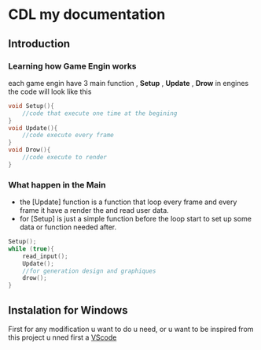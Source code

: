 # CDL my documentation #
## Introduction ##
### Learning how Game Engin works ###
each game engin have 3 main function , **Setup** , **Update** , **Drow**
in engines the code will look like this 
```c
void Setup(){
    //code that execute one time at the begining
}
void Update(){
    //code execute every frame 
}
void Drow(){
    //code execute to render
}
```

### What happen in the Main ###
 - the [Update] function is a function that loop every frame and every frame it have a render the and read user data.
 - for [Setup] is just a simple function before the loop start to set up some data or function needed after.

```c
Setup();
while (true){
    read_input();
    Update();
    //for generation design and graphiques
    drow();
}
```

## Instalation for Windows ##
First for any modification u want to do u need, or u want to be inspired from this project u nned first a [VScode](#https://code.visualstudio.com/download)